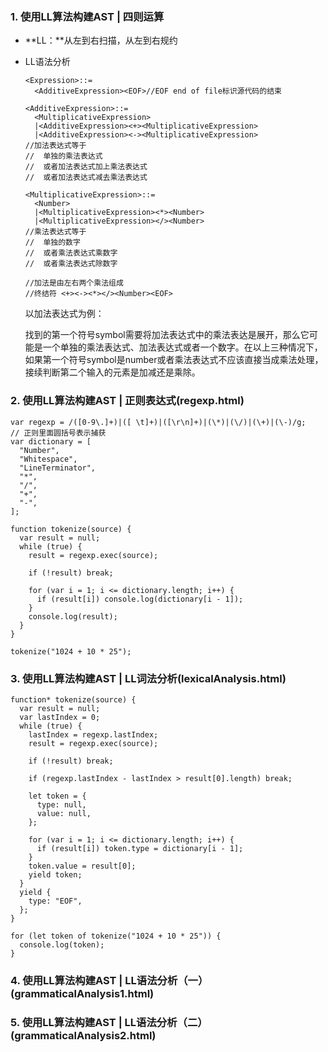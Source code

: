 ### 1. 使用LL算法构建AST | 四则运算
* **LL：**从左到右扫描，从左到右规约
* LL语法分析
  ```
  <Expression>::=
    <AdditiveExpression><EOF>//EOF end of file标识源代码的结束

  <AdditiveExpression>::=
    <MultiplicativeExpression>
    |<AdditiveExpression><+><MultiplicativeExpression>
    |<AdditiveExpression><-><MultiplicativeExpression>
  //加法表达式等于
  //  单独的乘法表达式
  //  或者加法表达式加上乘法表达式
  //  或者加法表达式减去乘法表达式

  <MultiplicativeExpression>::=
    <Number>
    |<MultiplicativeExpression><*><Number>
    |<MultiplicativeExpression></><Number>
  //乘法表达式等于
  //  单独的数字
  //  或者乘法表达式乘数字
  //  或者乘法表达式除数字

  //加法是由左右两个乘法组成
  //终结符 <+><-><*></><Number><EOF>
  ```
  以加法表达式为例：

  找到的第一个符号symbol需要将加法表达式中的乘法表达是展开，那么它可能是一个单独的乘法表达式、加法表达式或者一个数字。在以上三种情况下，如果第一个符号symbol是number或者乘法表达式不应该直接当成乘法处理，接续判断第二个输入的元素是加减还是乘除。

### 2. 使用LL算法构建AST | 正则表达式(regexp.html)
```
var regexp = /([0-9\.]+)|([ \t]+)|([\r\n]+)|(\*)|(\/)|(\+)|(\-)/g;
// 正则里面圆括号表示捕获
var dictionary = [
  "Number",
  "Whitespace",
  "LineTerminator",
  "*",
  "/",
  "+",
  "-",
];

function tokenize(source) {
  var result = null;
  while (true) {
    result = regexp.exec(source);

    if (!result) break;

    for (var i = 1; i <= dictionary.length; i++) {
      if (result[i]) console.log(dictionary[i - 1]);
    }
    console.log(result);
  }
}

tokenize("1024 + 10 * 25");
```

### 3. 使用LL算法构建AST | LL词法分析(lexicalAnalysis.html)

```
function* tokenize(source) {
  var result = null;
  var lastIndex = 0;
  while (true) {
    lastIndex = regexp.lastIndex;
    result = regexp.exec(source);

    if (!result) break;

    if (regexp.lastIndex - lastIndex > result[0].length) break;

    let token = {
      type: null,
      value: null,
    };

    for (var i = 1; i <= dictionary.length; i++) {
      if (result[i]) token.type = dictionary[i - 1];
    }
    token.value = result[0];
    yield token;
  }
  yield {
    type: "EOF",
  };
}

for (let token of tokenize("1024 + 10 * 25")) {
  console.log(token);
}
```

### 4. 使用LL算法构建AST | LL语法分析（一）(grammaticalAnalysis1.html)

### 5. 使用LL算法构建AST | LL语法分析（二）(grammaticalAnalysis2.html)